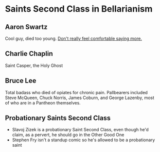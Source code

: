 # Saints Second Class in Bellarianism

## Aaron Swartz

Cool guy, died too young. [Don't really feel comfortable saying more.][aaronsw]

[aaronsw]: 708899b9-d8ff-4a39-83ff-bc1e6b6d031d.md

## Charlie Chaplin

Saint Casper, the Holy Ghost

## Bruce Lee

Total badass who died of opiates for chronic pain. Pallbearers included Steve McQueen, Chuck Norris, James Coburn, and George Lazenby, most of who are in a Pantheon themselves.

## Probationary Saints Second Class

- Slavoj Zizek is a probationary Saint Second Class, even though he'd claim, as a pervert, he should go in the Other Good One
- Stephen Fry isn't a standup comic so he's allowed to be a probationary saint
